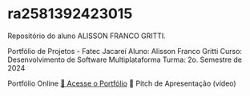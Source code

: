 # ra2581392423015
Repositório do aluno ALISSON FRANCO GRITTI.

Portfólio de Projetos - Fatec Jacareí
Aluno: Alisson Franco Gritti
Curso: Desenvolvimento de Software Multiplataforma
Turma: 2o. Semestre de 2024

Portfólio Online
[🔗 Acesse o Portfólio](https://fatec-jacarei-dsm-portfolio.github.io/ra2581392423015/) 🎤 Pitch de Apresentação (vídeo)
